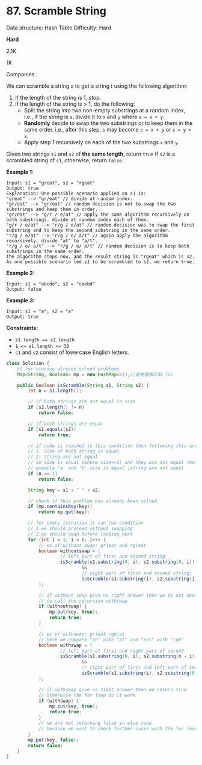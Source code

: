 # 87. Scramble String

Data structure: Hash Table
Difficulty: Hard

**Hard**

2.1K

1K

Companies

We can scramble a string s to get a string t using the following algorithm:

1. If the length of the string is 1, stop.
2. If the length of the string is > 1, do the following:
    - Split the string into two non-empty substrings at a random index, i.e., if the string is `s`, divide it to `x` and `y` where `s = x + y`.
    - **Randomly** decide to swap the two substrings or to keep them in the same order. i.e., after this step, `s` may become `s = x + y` or `s = y + x`.
    - Apply step 1 recursively on each of the two substrings `x` and `y`.

Given two strings `s1` and `s2` of **the same length**, return `true` if `s2` is a scrambled string of `s1`, otherwise, return `false`.

**Example 1:**

```
Input: s1 = "great", s2 = "rgeat"
Output: true
Explanation: One possible scenario applied on s1 is:
"great" --> "gr/eat" // divide at random index.
"gr/eat" --> "gr/eat" // random decision is not to swap the two substrings and keep them in order.
"gr/eat" --> "g/r / e/at" // apply the same algorithm recursively on both substrings. divide at random index each of them.
"g/r / e/at" --> "r/g / e/at" // random decision was to swap the first substring and to keep the second substring in the same order.
"r/g / e/at" --> "r/g / e/ a/t" // again apply the algorithm recursively, divide "at" to "a/t".
"r/g / e/ a/t" --> "r/g / e/ a/t" // random decision is to keep both substrings in the same order.
The algorithm stops now, and the result string is "rgeat" which is s2.
As one possible scenario led s1 to be scrambled to s2, we return true.

```

**Example 2:**

```
Input: s1 = "abcde", s2 = "caebd"
Output: false

```

**Example 3:**

```
Input: s1 = "a", s2 = "a"
Output: true

```

**Constraints:**

- `s1.length == s2.length`
- `1 <= s1.length <= 30`
- `s1` and `s2` consist of lowercase English letters.

```java
class Solution {
    // for storing already solved problems
    Map<String, Boolean> mp = new HashMap<>();//避免重複比較 TLE

    public boolean isScramble(String s1, String s2) {
        int n = s1.length();

        // if both strings are not equal in size
        if (s2.length() != n)
            return false;

        // if both strings are equal
        if (s1.equals(s2))
            return true;

        // if code is reached to this condition then following this are sure:
        // 1. size of both string is equal
        // 2. string are not equal
        // so size is equal (where size==1) and they are not equal then obviously false
        // example 'a' and 'b' size is equal ,string are not equal
        if (n == 1)
            return false;

        String key = s1 + " " + s2;

        // check if this problem has already been solved
        if (mp.containsKey(key))
            return mp.get(key);

        // for every iteration it can two condition
        // 1.we should proceed without swapping
        // 2.we should swap before looking next
        for (int i = 1; i < n; i++) {
            // ex of without swap: gr|eat and rg|eat
            boolean withoutswap = (
                    // left part of first and second string
                    isScramble(s1.substring(0, i), s2.substring(0, i))
                            &&
                            // right part of first and second string;
                            isScramble(s1.substring(i), s2.substring(i))
            );

            // if without swap give us right answer then we do not need
            // to call the recursion withswap
            if (withoutswap) {
                mp.put(key, true);
                return true;
            }

            // ex of withswap: gr|eat rge|at
            // here we compare "gr" with "at" and "eat" with "rge"
            boolean withswap = (
                    // left part of first and right part of second
                    isScramble(s1.substring(0, i), s2.substring(n - i))
                            &&
                            // right part of first and left part of second
                            isScramble(s1.substring(i), s2.substring(0, n - i))
            );

            // if withswap give us right answer then we return true
            // otherwise the for loop do it work
            if (withswap) {
                mp.put(key, true);
                return true;
            }
            // we are not returning false in else case
            // because we want to check further cases with the for loop
        }
        mp.put(key, false);
        return false;
    }
}
```
